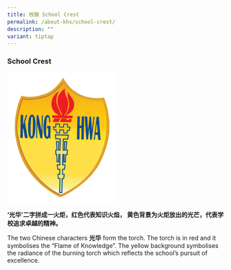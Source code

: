 ```yaml
---
title: 校徽 School Crest
permalink: /about-khs/school-crest/
description: ""
variant: tiptap
---
```

<h3>School Crest</h3>
<p></p>
<div class="isomer-image-wrapper">
<img style="width: 50%;" height="auto" width="100%" alt="" src="/images/Logo.png">
</div>
<p></p>
<p><strong>‘光华’二字拼成一火炬，红色代表知识火焰， 黄色背景为火炬放出的光芒，代表学校追求卓越的精神。</strong>
</p>
<p>The two Chinese characters&nbsp;<strong>光华</strong>&nbsp;form the torch.
The torch is in red and it symbolises the “Flame of Knowledge”. The yellow
background symbolises the radiance of the burning torch which reflects
the school’s pursuit of excellence.</p>
<p></p>